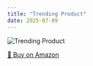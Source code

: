 ```yaml
---
title: "Trending Product"
date: 2025-07-09
---
```


<img src="" alt="Trending Product" style="max-width:100%;"/>

[🛒 Buy on Amazon](?tag=dineshtechblo-21)
